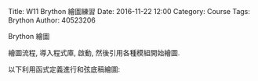 Title: W11 Brython 繪圖練習
Date: 2016-11-22 12:00
Category: Course
Tags: Brython
Author: 40523206

Brython 繪圖

<!-- PELICAN_END_SUMMARY -->

繪圖流程, 導入程式庫, 啟動, 然後引用各種模組開始繪圖.

以下利用函式定義進行和弦底稿繪圖:

<!-- 導入 Brython 標準程式庫 -->

<script type="text/javascript" 
    src="https://cdn.rawgit.com/brython-dev/brython/master/www/src/brython_dist.js">
</script>

<!-- 啟動 Brython -->
<script>
window.onload=function(){
brython(1);
}
</script>

<!-- 以下實際利用  Brython 畫圖 -->
<canvas id="chord1" width="600" height="400"></canvas>
<script type="text/python3">
from browser import document as doc
import math
# 準備繪圖畫布
canvas = doc["chord1"]
ctx = canvas.getContext("2d")

def background(x, y, xinc, yinc, xnum, ynum, ctx):
    # 水平線
    for i in range(ynum+1):
        ctx.beginPath()
    # 設定線的寬度為 1 個單位
        if i == 0:
            ctx.lineWidth = 7
        else:
            ctx.lineWidth = 1
        ctx.moveTo(x-1, y+i*yinc)
        ctx.lineTo(x+xnum*xinc+1, y+i*yinc)
        # 設定顏色為藍色, 也可以使用 "rgb(0, 0, 255)" 字串設定顏色值
        ctx.strokeStyle = "blue"
        ctx.stroke()
        ctx.closePath()
    
    # 垂直線
    for i in range(xnum+1):
        ctx.beginPath()
    # 設定線的寬度為 1 個單位
        ctx.lineWidth = 1
        ctx.moveTo(x+i*xinc, y)
        ctx.lineTo(x+i*xinc, y+ynum*yinc)
        # 設定顏色為藍色, 也可以使用 "rgb(0, 0, 255)" 字串設定顏色值
        ctx.strokeStyle = "blue"
        ctx.stroke()
        ctx.closePath()

def canvasText(x, y, fontSize, string, sup, sub, color, ctx):
    # 標定各弦音符號, 以及把位編號
    ctx.beginPath()
    ctx.fillStyle = color
    ctx.strokeStyle = color
    #ctx.font = "20px Arial"
    ctx.font = str(fontSize)+ "px Arial"
    ctx.fillText(string, x, y)
    ctx.font = str(fontSize-8)+ "px Arial"
    if sup != "":
        ctx.fillText(sup, x+fontSize/1.6, y-fontSize/2)
    if sub != "":
        ctx.fillText(sup, x+fontSize/1.6, y)
    ctx.fill()
    ctx.stroke()
    ctx.closePath()

w = 20
h = 30
background(100, 100, w, h, 5, 5, ctx)
mylist = ["E", "A", "D", "G", "B", "E"]
num = 0
for s in mylist:
    #canvasText(100,  80, 20, "A", "b", "", "black", ctx)
    canvasText(100+num*w,  80, 20, s, "", "", "black", ctx)
    num = num + 1
</script>


